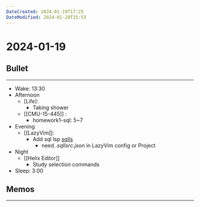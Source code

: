 ```yaml
---
DateCreated: 2024-01-19T17:25
DateModified: 2024-01-20T15:53
---
```

# 2024-01-19

## Bullet
---
- Wake: 13:30
- Afternoon
	- [Life]:
		- Taking shower
	- [[CMU-15-445]] :
		- homework1-sql: 5~7
- Evening
	- [[LazyVim]]:
		- Add sql lsp [sqlls](https://github.com/joe-re/sql-language-server)
			- need *.sqllsrc.json* in LazyVim config or Project
- Night
	- [[Helix Editor]]
		- Study selection commands
- Sleep: 3:00
## Memos
---
